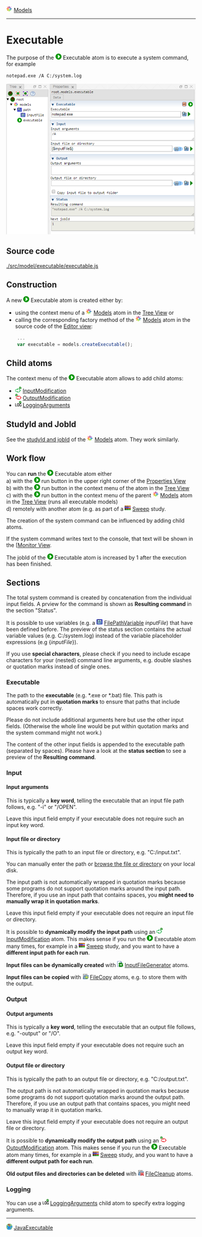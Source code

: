 ![](../../../../icons/models.png) [Models](../models.md)

----

# Executable
		
The purpose of the ![](../../../../icons/run.png) Executable atom is to execute a system command, for example

```
notepad.exe /A C:/system.log 
```
	
![](../../../images/executable.png)
		
## Source code

[./src/model/executable/executable.js](../../../../src/model/executable/executable.js)

## Construction
		
A new ![](../../../../icons/run.png) Executable atom is created either by: 

* using the context menu of a ![](../../../../icons/models.png) [Models](../models.md) atom in the [Tree View](../../../views/treeView.md) or
* calling the corresponding factory method of the ![](../../../../icons/models.png) [Models](../models.md) atom in the source code of the [Editor view](../../../views/editorView.md):

```javascript
    ...
    var executable = models.createExecutable();	     
```

## Child atoms
		
The context menu of the ![](../../../../icons/run.png) Executable atom allows to add child atoms: 

* ![](../../../../icons/inputModification.png) [InputModification](./inputModification.md)
* ![](../../../../icons/outputModification.png) [OutputModification](./outputModification.md)
* ![](../../../../icons/loggingArguments.png) [LoggingArguments](./loggingArguments.md)
	
## StudyId and JobId

See the [studyId and jobId](../models.md#studyid-and-jobid) of the ![](../../../../icons/models.png) [Models](../models.md) atom. They work similarly.
	
## Work flow	

You can **run** the ![](../../../../icons/run.png) Executable atom either<br> 
a) with the ![](../../../../icons/run.png) run button in the upper right corner of the [Properties View](../../../views/propertiesView.md)<br>
b) with the ![](../../../../icons/run.png) run button in the context menu of the atom in the [Tree View](../../../views/treeView.md)<br>
c) with the ![](../../../../icons/run.png) run button in the context menu of the parent ![](../../../../icons/models.png) [Models](../models.md) atom in the [Tree View](../../../views/treeView.md) (runs all executable models)<br>
d) remotely with another atom (e.g. as part of a ![](../../../../icons/sweep.png) [Sweep](../../study/sweep/sweep.md) study. 

The creation of the system command can be influenced by adding child atoms.

If the system command writes text to the console, that text will be shown in the [[Monitor View](../../../views/monitorView.md).

The jobId of the ![](../../../../icons/run.png) Executable atom is increased by 1 after the execution has been finished.
			
## Sections

The total system command is created by concatenation from the individual input fields. A prview for the command is shown as **Resulting command** in the section "Status". 

It is possible to use variables (e.g. a ![](../../../../icons/filePathVariable.png) [FilePathVariable](../../variable/field/filePathVariable.md) *inputFile*) that have been defined before. The preview of the status section contains the actual variable values (e.g. C:/system.log) instead of the variable placeholder expressions (e.g {$inputFile$}).

If you use **special characters**, please check if you need to include escape characters for your (nested) command line arguments, e.g. double slashes or quotation marks instead of single ones.

### Executable
		
The path to the **executable** (e.g. \*.exe or \*.bat) file. This path is automatically put in **quotation marks** to ensure that paths that include spaces work correctly. 

Please do not include additional arguments here but use the other input fields. (Otherwise the whole line would be put within quotation marks and the system command might not work.) 

The content of the other input fields is appended to the executable path (separated by spaces). Please have a look at the **status section** to see a preview of the **Resulting command**.

### Input

#### Input arguments

This is typically a **key word**, telling the executable that an input file path follows, e.g. "-i" or "/OPEN". 

Leave this input field empty if your executable does not require such an input key word. 

#### Input file or directory

This is typically the path to an input file or directory, e.g. "C:/input.txt".

You can manually enter the path or [browse the file or directory](../../../components/file/fileOrDirectoryPath.md) on your local disk. 

The input path is not automatically wrapped in quotation marks because some programs do not support quotation marks around the input path. Therefore, if you use an input path that contains spaces, you **might need to manually wrap it in quotation marks**. 

Leave this input field empty if your executable does not require an input file or directory.   	

It is possible to **dynamically modify the input path** using an ![](../../../../icons/inputModification.png) [InputModification](./inputModification.md) atom. This makes sense if you run the ![](../../../../icons/run.png) Executable atom  many times, for example in a ![](../../../../icons/sweep.png) [Sweep](../../study/sweep/sweep.md) study, and you want to have a **different input path for each run**.

**Input files can be dynamically created** with ![](../../../../icons/inputFile.png) [InputFileGenerator](../inputFileGenerator/inputFileGenerators.md) atoms. 

**Input files can be copied** with ![](../../../../icons/fileCopy.png) [FileCopy](../fileCopy/fileCopy.md) atoms, e.g. to store them with the output. 

### Output

#### Output arguments

This is typically a **key word**, telling the executable that an output file follows, e.g. "-output" or "/O". 

Leave this input field empty if your executable does not require such an output key word.  
			
#### Output file or directory

This is typically the path to an output file or directory, e.g. "C:/output.txt". 

The output path is not automatically wrapped in quotation marks because some programs do not support quotation marks around the output path. Therefore, if you use an output path that contains spaces, you might need to manually wrap it in quotation marks.

Leave this input field empty if your executable does not require an output file or directory.   	

It is possible to **dynamically modify the output path** using an ![](../../../../icons/outputModification.png) [OutputModification](./outputModification.md) atom. This makes sense if you run the ![](../../../../icons/run.png) Executable atom  many times, for example in a ![](../../../../icons/sweep.png) [Sweep](../../study/sweep/sweep.md) study, and you want to have a **different output path for each run**.

**Old output files and directories can be deleted** with ![](../../../../icons/fileCleanup.png) [FileCleanup](../fileCleanup/fileCleanup.md) atoms. 

### Logging

You can use a  ![](../../../../icons/loggingArguments.png) [LoggingArguments](./loggingArguments.md) child atom to specify extra logging arguments. 

----

![](../../../../icons/java.png) [JavaExecutable](./javaExecutable.md)	
